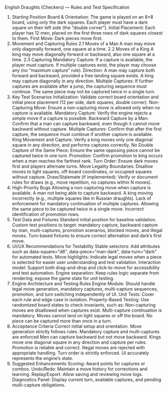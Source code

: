 English Draughts (Checkers) — Rules and Test Specification
1. Starting Position
Board & Orientation: The game is played on an 8×8 board, using only the dark squares. Each player must have a dark square on their left side (the “double corner”).
Initial Placement: Each player has 12 men, placed on the first three rows of dark squares closest to them.
First Move: Dark pieces move first.
2. Movement and Capturing Rules
2.1 Moves of a Man
A man may move only diagonally forward, one square at a time.
2.2 Moves of a King
A king may move diagonally forward or backward, also one square at a time.
2.3 Capturing
Mandatory Capture: If a capture is available, the player must capture. If multiple captures exist, the player may choose any (no “maximum capture” rule).
Direction:
A man may capture both forward and backward, provided a free landing square exists.
A king may capture diagonally in any direction.
Multiple Captures: If further captures are available after a jump, the capturing sequence must continue. The same piece may not be captured twice in a single turn.
3. Key Test Scenarios
Initialization: Validate correct board orientation and initial piece placement (12 per side, dark squares, double corner).
Non-Capturing Move: Ensure a non-capturing move is allowed only when no capture is available.
Mandatory Capture: Verify the engine rejects a simple move if a capture is possible.
Backward Capture by a Man: Confirm that a man can capture backward, even though it cannot move backward without capture.
Multiple Captures: Confirm that after the first capture, the sequence must continue if another capture is available.
King Movement and Capture: Verify a king moves only one diagonal square in any direction, and performs captures correctly.
No Double Capture of the Same Piece: Ensure the same opposing piece cannot be captured twice in one turn.
Promotion: Confirm promotion to king occurs when a man reaches the farthest rank.
Turn Order: Ensure dark moves first and players alternate turns.
Move Legality Boundaries: Disallow moves to light squares, off-board coordinates, or occupied squares without capture.
Draw/Stalemate (if implemented): Verify or document rules for draws (e.g., move repetition, no captures within N moves).
4. High-Priority Bugs
Allowing a non-capturing move when capture is available.
A man not being able to capture backward.
A king moving incorrectly (e.g., multiple squares like in Russian draughts).
Lack of enforcement for mandatory continuation of multiple captures.
Allowing the same piece to be captured twice in a single move.
Incorrect identification of promotion rows.
5. Test Data and Fixtures
Standard initial position for baseline validation.
Custom test positions to target: mandatory capture, backward capture by man, multi-captures, promotion scenarios, blocked moves, and illegal moves.
Turn-based fixtures to ensure correct alternation and dark’s first move.
6. UI/UX Recommendations for Testability
Stable selectors: Add attributes such as data-square="d6", data-piece="man-dark", data-turn="dark" for automated tests.
Move highlights: Indicate legal moves when a piece is selected for easier user understanding and test validation.
Interaction model: Support both drag-and-drop and click-to-move for accessibility and test automation.
Engine separation: Keep rules logic separate from rendering; expose the game state for unit testing.
7. Engine Architecture and Testing
Rules Engine Module: Should handle legal move generation, mandatory captures, multi-capture sequences, promotion, and turn switching independently of UI.
Unit Tests: Cover each rule and edge case in isolation.
Property-Based Testing: Use randomized board states to check invariants, such as:
Non-capturing moves are disallowed when captures exist.
Multi-capture continuation is mandatory.
Moves cannot land on light squares or off the board.
No piece can be captured more than once in a turn.
8. Acceptance Criteria
Correct initial setup and orientation.
Move generation strictly follows rules.
Mandatory capture and multi-captures are enforced
Men can capture backward but not move backward.
Kings move one diagonal square in any direction and capture per rules.
Promotion is reliable and correct.
Illegal moves are rejected with appropriate handling.
Turn order is strictly enforced.
UI accurately represents the engine’s state.
9. Suggested Enhancements
Scoring: Award points for captures or combos.
Undo/Redo: Maintain a move history for corrections and learning.
Replay/Export: Allow saving and reviewing move logs.
Diagnostics Panel: Display current turn, available captures, and pending multi-capture obligations.